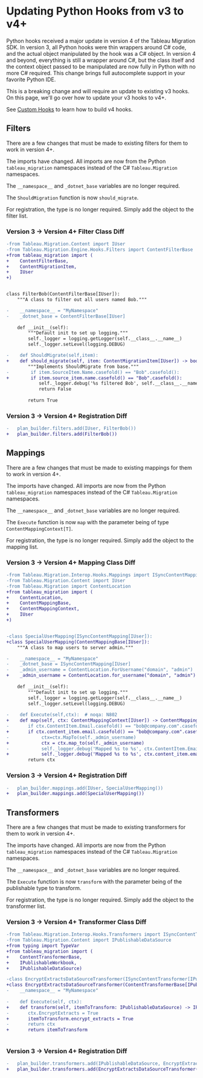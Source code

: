 # Updating Python Hooks from v3 to v4+

Python hooks received a major update in version 4 of the Tableau Migration SDK. In version 3, all Python hooks were thin wrappers around C# code, and the actual object manipulated by the hook was a C# object. In version 4 and beyond, everything is still a wrapper around C#, but the class itself and the context object passed to be manipulated are now fully in Python with no more C# required. This change brings full autocomplete support in your favorite Python IDE.

This is a breaking change and will require an update to existing v3 hooks. On this page, we'll go over how to update your v3 hooks to v4+.

See [Custom Hooks](~/articles/hooks/custom_hooks.md) to learn how to build v4 hooks.

## Filters

There are a few changes that must be made to existing filters for them to work in version 4+.

The imports have changed. All imports are now from the Python `tableau_migration` namespaces instead of the C# `Tableau.Migration` namespaces.

The `__namespace__` and `_dotnet_base` variables are no longer required.

The `ShouldMigration` function is now `should_migrate`.

For registration, the type is no longer required. Simply add the object to the filter list.

### Version 3 -> Version 4+ Filter Class Diff
```diff
-from Tableau.Migration.Content import IUser
-from Tableau.Migration.Engine.Hooks.Filters import ContentFilterBase
+from tableau_migration import (
+    ContentFilterBase,
+    ContentMigrationItem,
+    IUser
+)


class FilterBob(ContentFilterBase[IUser]):
    """A class to filter out all users named Bob."""

-    __namespace__ = "MyNamespace"
-    _dotnet_base = ContentFilterBase[IUser]
    
    def __init__(self):
        """Default init to set up logging."""
        self._logger = logging.getLogger(self.__class__.__name__)
        self._logger.setLevel(logging.DEBUG)

-    def ShouldMigrate(self,item):
+    def should_migrate(self, item: ContentMigrationItem[IUser]) -> bool:
        """Implements ShouldMigrate from base."""
-        if item.SourceItem.Name.casefold() == "Bob".casefold():
+        if item.source_item.name.casefold() == "Bob".casefold():
            self._logger.debug('%s filtered Bob', self.__class__.__name__)
            return False
        
        return True
```

### Version 3 -> Version 4+ Registration Diff

```diff
-   plan_builder.filters.add(IUser, FilterBob())
+   plan_builder.filters.add(FilterBob())
```

## Mappings

There are a few changes that must be made to existing mappings for them to work in version 4+.

The imports have changed. All imports are now from the Python `tableau_migration` namespaces instead of the C# `Tableau.Migration` namespaces.

The `__namespace__` and `_dotnet_base` variables are no longer required.

The `Execute` function is now `map` with the parameter being of type `ContentMappingContext[T]`.

For registration, the type is no longer required. Simply add the object to the mapping list.

### Version 3 -> Version 4+ Mapping Class Diff
```diff
-from Tableau.Migration.Interop.Hooks.Mappings import ISyncContentMapping
-from Tableau.Migration.Content import IUser
-from Tableau.Migration import ContentLocation
+from tableau_migration import (
+    ContentLocation,
+    ContentMappingBase,
+    ContentMappingContext,
+    IUser
+)


-class SpecialUserMapping(ISyncContentMapping[IUser]):
+class SpecialUserMapping(ContentMappingBase[IUser]):
    """A class to map users to server admin."""

-    __namespace__ = "MyNamespace"
-    _dotnet_base = ISyncContentMapping[IUser]
-    _admin_username = ContentLocation.ForUsername("domain", "admin")
+    _admin_username = ContentLocation.for_username("domain", "admin")
        
    def __init__(self):
        """Default init to set up logging."""
        self._logger = logging.getLogger(self.__class__.__name__)
        self._logger.setLevel(logging.DEBUG)
    
-    def Execute(self,ctx):  # noqa: N802
+    def map(self, ctx: ContentMappingContext[IUser]) -> ContentMappingContext[IUser]:
-       if ctx.ContentItem.Email.casefold() == "bob@company.com".casefold():
+       if ctx.content_item.email.casefold() == "bob@company.com".casefold():
-            ctx=ctx.MapTo(self._admin_username)
+            ctx = ctx.map_to(self._admin_username)
-            self._logger.debug('Mapped %s to %s', ctx.ContentItem.Email, ctx.MappedLocation.ToString())
+            self._logger.debug('Mapped %s to %s', ctx.content_item.email, str(ctx.mapped_location))
        return ctx
```

### Version 3 -> Version 4+ Registration Diff

```diff
-   plan_builder.mappings.add(IUser, SpecialUserMapping())
+   plan_builder.mappings.add(SpecialUserMapping())
```

## Transformers

There are a few changes that must be made to existing transformers for them to work in version 4+.

The imports have changed. All imports are now from the Python `tableau_migration` namespaces instead of the C# `Tableau.Migration` namespaces.

The `__namespace__` and `_dotnet_base` variables are no longer required.

The `Execute` function is now `transform` with the parameter being of the publishable type to transform.

For registration, the type is no longer required. Simply add the object to the transformer list.

### Version 3 -> Version 4+ Transformer Class Diff

```diff
-from Tableau.Migration.Interop.Hooks.Transformers import ISyncContentTransformer
-from Tableau.Migration.Content import IPublishableDataSource
+from typing import TypeVar
+from tableau_migration import (
+    ContentTransformerBase,
+    IPublishableWorkbook,
+    IPublishableDataSource)

-class EncryptExtractsDataSourceTransformer(ISyncContentTransformer[IPublishableDataSource]):
+class EncryptExtractsDataSourceTransformer(ContentTransformerBase[IPublishableDataSource]):
-    __namespace__ = "MyNamespace"
    
-    def Execute(self, ctx):
+    def transform(self, itemToTransform: IPublishableDataSource) -> IPublishableDataSource:
-       ctx.EncryptExtracts = True
+       itemToTransform.encrypt_extracts = True
-       return ctx
+       return itemToTransform
   
```

### Version 3 -> Version 4+ Registration Diff

```diff
-   plan_builder.transformers.add(IPublishableDataSource, EncryptExtractsDataSourceTransformer())
+   plan_builder.transformers.add(EncryptExtractsDataSourceTransformer())
```